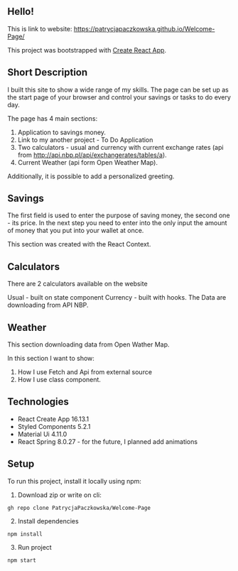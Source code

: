 ## Hello! 

This is link to website: https://patrycjapaczkowska.github.io/Welcome-Page/

This project was bootstrapped with [Create React App](https://github.com/facebook/create-react-app).

## Short Description

I built this site to show a wide range of my skills. 
The page can be set up as the start page of your browser and control your savings or tasks to do every day.

The page has 4 main sections:

1. Application to savings money.
2. Link to my another project - To Do Application
3. Two calculators - usual and currency with current exchange rates (api from http://api.nbp.pl/api/exchangerates/tables/a).
4. Current Weather (api form Open Weather Map).

Additionally, it is possible to add a personalized greeting.

## Savings 
The first field is used to enter the purpose of saving money, the second one - its price. In the next step you need to enter into the only input  the amount of money that you put into your wallet at once.

This section was created with the React Context.

## Calculators
There are 2 calculators available on the website

Usual - built on state component
Currency - built with hooks. The Data are downloading from API NBP.

## Weather
This section downloading data from Open Wather Map.

In this section I want to show:
1. How I use Fetch and Api from external source
2. How I use class component.

## Technologies 
* React Create App 16.13.1
* Styled Components 5.2.1
* Material Ui 4.11.0
* React Spring 8.0.27 - for the future, I planned add animations

## Setup
To run this project, install it locally using npm:

1. Download zip or write on cli:
```
gh repo clone PatrycjaPaczkowska/Welcome-Page
```
2. Install dependencies
```
npm install
```
3. Run project
```
npm start
```
